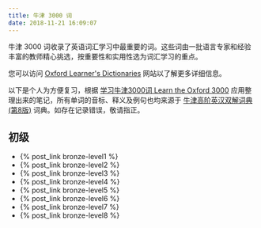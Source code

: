 ```yaml
---
title: 牛津 3000 词
date: 2018-11-21 16:09:07
---
```


牛津 3000 词收录了英语词汇学习中最重要的词。这些词由一批语言专家和经验丰富的教师精心挑选，按重要性和实用性选为词汇学习的重点。

您可以访问 [Oxford Learner's Dictionaries](https://www.oxfordlearnersdictionaries.com/wordlist/english/oxford3000/) 网站以了解更多详细信息。

以下是个人为方便复习，根据 [学习牛津3000词 Learn the Oxford 3000](https://itunes.apple.com/cn/app/学习牛津3000词-learn-the-oxford-3000/id1138659183) 应用整理出来的笔记，所有单词的音标、释义及例句也均来源于 [牛津高阶英汉双解词典(第8版)](https://itunes.apple.com/cn/app/牛津高阶英汉双解词典-第8版/id1022727104) 词典。如存在记录错误，敬请指正。

## 初级

- {% post_link bronze-level1 %}
- {% post_link bronze-level2 %}
- {% post_link bronze-level3 %}
- {% post_link bronze-level4 %}
- {% post_link bronze-level5 %}
- {% post_link bronze-level6 %}
- {% post_link bronze-level7 %}
- {% post_link bronze-level8 %}
